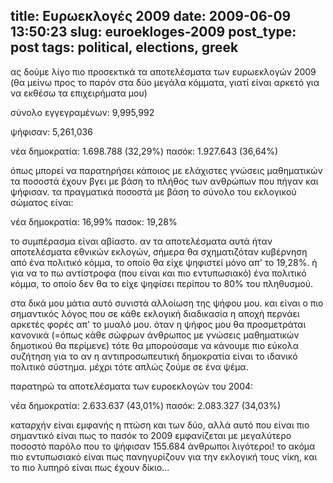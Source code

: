 title: Ευρωεκλογές 2009
date: 2009-06-09 13:50:23
slug: euroekloges-2009
post_type: post
tags: political, elections, greek
---

ας δούμε λίγο πιο προσεκτικά τα αποτελέσματα των ευρωεκλογών 2009 (θα μείνω προς το παρόν στα δύο μεγάλα κόμματα, γιατί είναι αρκετό για να εκθέσω τα επιχειρήματα μου)

σύνολο εγγεγραμένων: 9,995,992

ψήφισαν: 5,261,036

νέα δημοκρατία: 1.698.788 (32,29%)
πασόκ: 1.927.643 (36,64%)

όπως μπορεί να παρατηρήσει κάποιος με ελάχιστες γνώσεις μαθηματικών τα ποσοστά έχουν βγει με βάση το πλήθος των ανθρώπων που πήγαν και ψήφισαν. τα πραγματικά ποσοστά με βάση το σύνολο του εκλογικού σώματος είναι:

νέα δημοκρατία: 16,99%
πασοκ: 19,28%

το συμπέρασμα είναι αβίαστο. αν τα αποτελέσματα αυτά ήταν αποτελέσματα εθνικών εκλογών, σήμερα θα σχηματιζόταν κυβέρνηση από ένα πολιτικό κόμμα, το οποίο θα είχε ψηφιστεί μόνο απ' το 19,28%. ή για να το πω αντίστροφα (που είναι και πιο εντυπωσιακό) ένα πολιτικό κόμμα, το οποίο δεν θα το είχε ψηφίσει περίπου το 80% του πληθυσμού.

στα δικά μου μάτια αυτό συνιστά αλλοίωση της ψήφου μου. και είναι ο πιο σημαντικός λόγος που σε κάθε εκλογική διαδικασία η αποχή περνάει αρκετές φορές απ' το μυαλό μου. όταν η ψήφος μου θα προσμετράται κανονικά (=όπως κάθε σώφρων άνθρωπος με γνώσεις μαθηματικών δημοτικού θα περίμενε) τότε θα μπορούσαμε να κάνουμε πιο εύκολα συζήτηση για το αν η αντιπροσωπευτική δημοκρατία είναι το ιδανικό πολιτικό σύστημα. μέχρι τότε απλώς ζούμε σε ένα ψέμα.

παρατηρώ τα αποτελέσματα των ευροεκλογών του 2004:

νέα δημοκρατία: 2.633.637 (43,01%)
πασόκ: 2.083.327 (34,03%)

καταρχήν είναι εμφανής η πτώση και των δύο, αλλά αυτό που είναι πιο σημαντικό είναι πως το πασόκ το 2009 εμφανίζεται με μεγαλύτερο ποσοστό παρόλο που το ψήφισαν 155.684 άνθρωποι λιγότεροι! το ακόμα πιο εντυπωσιακό είναι πως πανηγυρίζουν για την εκλογική τους νίκη, και το πιο λυπηρό είναι πως έχουν δίκιο...


